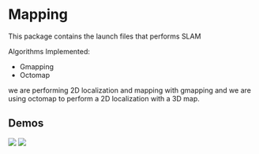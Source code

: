 # Mapping

This package contains the launch files that performs SLAM

Algorithms Implemented:

- Gmapping
- Octomap

we are performing 2D localization and mapping with gmapping and we are using octomap to perform a 2D localization with a 3D map.

## Demos

![](img/2d_mapping.gif)
![](img/3d_mapping.gif)
